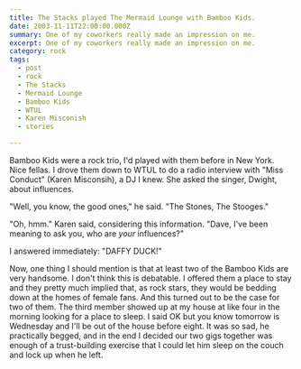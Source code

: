 ```yaml
---
title: The Stacks played The Mermaid Lounge with Bamboo Kids.
date: 2003-11-11T22:00:00.000Z
summary: One of my coworkers really made an impression on me.
excerpt: One of my coworkers really made an impression on me.
category: rock
tags:
  - post
  - rock
  - The Stacks
  - Mermaid Lounge
  - Bamboo Kids
  - WTUL
  - Karen Misconish
  - stories

---
```


Bamboo Kids were a rock trio, I'd played with them before in New York. Nice fellas. I drove them down to WTUL to do a radio interview with "Miss Conduct" (Karen Misconsih), a DJ I knew. She asked the singer, Dwight, about influences.

"Well, you know, the good ones," he said. "The Stones, The Stooges."

"Oh, hmm." Karen said, considering this information. "Dave, I've been meaning to ask you, who are _your_ influences?"

I answered immediately: "DAFFY DUCK!"

Now, one thing I should mention is that at least two of the Bamboo Kids are very handsome. I don't think this is debatable. I offered them a place to stay and they pretty much implied that, as rock stars, they would be bedding down at the homes of female fans. And this turned out to be the case for two of them. The third member showed up at my house at like four in the morning looking for a place to sleep. I said OK but you know tomorrow is Wednesday and I'll be out of the house before eight. It was so sad, he practically begged, and in the end I decided our two gigs together was enough of a trust-building exercise that I could let him sleep on the couch and lock up when he left.

